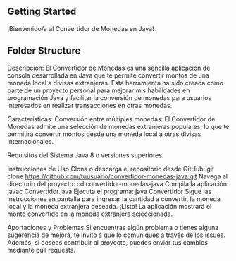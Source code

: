 ## Getting Started

¡Bienvenido/a al Convertidor de Monedas en Java!

## Folder Structure

Descripción:
El Convertidor de Monedas es una sencilla aplicación de consola desarrollada en Java que te permite convertir montos de una moneda local a divisas extranjeras. Esta herramienta ha sido creada como parte de un proyecto personal para mejorar mis habilidades en programación Java y facilitar la conversión de monedas para usuarios interesados en realizar transacciones en otras monedas.

Características:
Conversión entre múltiples monedas: El Convertidor de Monedas admite una selección de monedas extranjeras populares, lo que te permitirá convertir montos desde una moneda local a otras divisas internacionales.

Requisitos del Sistema
Java 8 o versiones superiores.

Instrucciones de Uso
Clona o descarga el repositorio desde GitHub: git clone https://github.com/tuusuario/convertidor-monedas-java.git
Navega al directorio del proyecto: cd convertidor-monedas-java
Compila la aplicación: javac Convertidor.java
Ejecuta el programa: java Convertidor
Sigue las instrucciones en pantalla para ingresar la cantidad a convertir, la moneda local y la moneda extranjera deseada.
¡Listo! La aplicación mostrará el monto convertido en la moneda extranjera seleccionada.

Aportaciones y Problemas
Si encuentras algún problema o tienes alguna sugerencia de mejora, te invito a que lo comuniques a través de los issues. Además, si deseas contribuir al proyecto, puedes enviar tus cambios mediante pull requests.
